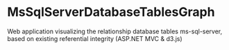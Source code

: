 # MsSqlServerDatabaseTablesGraph
Web application visualizing the relationship database tables ms-sql-server, based on existing referential integrity (ASP.NET MVC &amp; d3.js)
